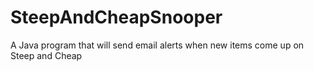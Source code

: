 SteepAndCheapSnooper
====================

A Java program that will send email alerts when new items come up on Steep and Cheap
